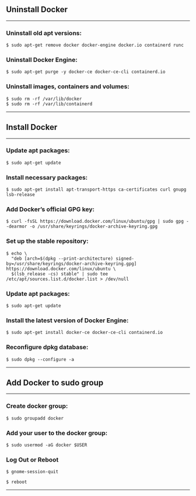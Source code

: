## Uninstall Docker
<hr/>

### Uninstall old apt versions:
```shell
$ sudo apt-get remove docker docker-engine docker.io containerd runc
```
### Uninstall Docker Engine:
```shell
$ sudo apt-get purge -y docker-ce docker-ce-cli containerd.io
```
### Uninstall images, containers and volumes:
```shell
$ sudo rm -rf /var/lib/docker
$ sudo rm -rf /var/lib/containerd
```
<hr/>

## Install Docker
<hr/>

### Update apt packages:
```shell
$ sudo apt-get update
```
### Install necessary packages:
```shell
$ sudo apt-get install apt-transport-https ca-certificates curl gnupg lsb-release
```
### Add Docker’s official GPG key:
```shell
$ curl -fsSL https://download.docker.com/linux/ubuntu/gpg | sudo gpg --dearmor -o /usr/share/keyrings/docker-archive-keyring.gpg
```
### Set up the stable repository:
```shell
$ echo \
  "deb [arch=$(dpkg --print-architecture) signed-by=/usr/share/keyrings/docker-archive-keyring.gpg] https://download.docker.com/linux/ubuntu \
  $(lsb_release -cs) stable" | sudo tee /etc/apt/sources.list.d/docker.list > /dev/null
```
### Update apt packages:
```shell
$ sudo apt-get update
```
### Install the latest version of Docker Engine:
```shell
$ sudo apt-get install docker-ce docker-ce-cli containerd.io
```
### Reconfigure dpkg database:
```shell
$ sudo dpkg --configure -a
```
<hr/>

## Add Docker to sudo group
<hr/>

### Create docker group:
```shell
$ sudo groupadd docker
```
### Add your user to the docker group:
```shell
$ sudo usermod -aG docker $USER
```
### Log Out or Reboot 
```shell
$ gnome-session-quit
```
```shell
$ reboot
```
<hr/>
